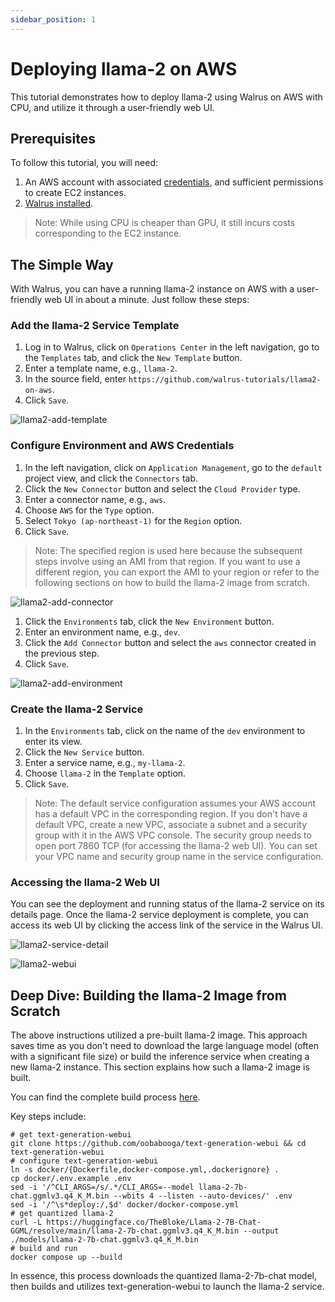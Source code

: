 ```yaml
---
sidebar_position: 1
---
```


# Deploying llama-2 on AWS

This tutorial demonstrates how to deploy llama-2 using Walrus on AWS with CPU, and utilize it through a user-friendly web UI.

## Prerequisites

To follow this tutorial, you will need:

1. An AWS account with associated [credentials](https://docs.aws.amazon.com/general/latest/gr/aws-sec-cred-types.html), and sufficient permissions to create EC2 instances.
2. [Walrus installed](/deploy/standalone).

> Note:
> While using CPU is cheaper than GPU, it still incurs costs corresponding to the EC2 instance.

## The Simple Way

With Walrus, you can have a running llama-2 instance on AWS with a user-friendly web UI in about a minute. Just follow these steps:

### Add the llama-2 Service Template
1. Log in to Walrus, click on `Operations Center` in the left navigation, go to the `Templates` tab, and click the `New Template` button.
2. Enter a template name, e.g., `llama-2`.
3. In the source field, enter `https://github.com/walrus-tutorials/llama2-on-aws`.
4. Click `Save`.

![llama2-add-template](/img/v0.3.0/tutorials/llama2-on-aws/llama2-add-template.png)

### Configure Environment and AWS Credentials
1. In the left navigation, click on `Application Management`, go to the `default` project view, and click the `Connectors` tab.
2. Click the `New Connector` button and select the `Cloud Provider` type.
3. Enter a connector name, e.g., `aws`.
4. Choose `AWS` for the `Type` option.
5. Select `Tokyo (ap-northeast-1)` for the `Region` option.
6. Click `Save`.

> Note:
> The specified region is used here because the subsequent steps involve using an AMI from that region. If you want to use a different region, you can export the AMI to your region or refer to the following sections on how to build the llama-2 image from scratch.

![llama2-add-connector](/img/v0.3.0/tutorials/llama2-on-aws/llama2-add-connector.png)

1. Click the `Environments` tab, click the `New Environment` button.
2. Enter an environment name, e.g., `dev`.
3. Click the `Add Connector` button and select the `aws` connector created in the previous step.
4. Click `Save`.

![llama2-add-environment](/img/v0.3.0/tutorials/llama2-on-aws/llama2-add-env.png)

### Create the llama-2 Service
1. In the `Environments` tab, click on the name of the `dev` environment to enter its view.
2. Click the `New Service` button.
3. Enter a service name, e.g., `my-llama-2`.
4. Choose `llama-2` in the `Template` option.
5. Click `Save`.

> Note:
> The default service configuration assumes your AWS account has a default VPC in the corresponding region. If you don't have a default VPC, create a new VPC, associate a subnet and a security group with it in the AWS VPC console.
> The security group needs to open port 7860 TCP (for accessing the llama-2 web UI). You can set your VPC name and security group name in the service configuration.

### Accessing the llama-2 Web UI

You can see the deployment and running status of the llama-2 service on its details page. Once the llama-2 service deployment is complete, you can access its web UI by clicking the access link of the service in the Walrus UI.

![llama2-service-detail](/img/v0.3.0/tutorials/llama2-on-aws/llama2-service-detail.png)

![llama2-webui](/img/v0.3.0/tutorials/llama2-on-aws/llama2-web-ui.png)

## Deep Dive: Building the llama-2 Image from Scratch

The above instructions utilized a pre-built llama-2 image. This approach saves time as you don't need to download the large language model (often with a significant file size) or build the inference service when creating a new llama-2 instance.
This section explains how such a llama-2 image is built.

You can find the complete build process [here](https://github.com/walrus-tutorials/llama2-on-aws/blob/build/main.tf).

Key steps include:

```shell
# get text-generation-webui
git clone https://github.com/oobabooga/text-generation-webui && cd text-generation-webui
# configure text-generation-webui
ln -s docker/{Dockerfile,docker-compose.yml,.dockerignore} .
cp docker/.env.example .env
sed -i '/^CLI_ARGS=/s/.*/CLI_ARGS=--model llama-2-7b-chat.ggmlv3.q4_K_M.bin --wbits 4 --listen --auto-devices/' .env
sed -i '/^\s*deploy:/,$d' docker/docker-compose.yml
# get quantized llama-2
curl -L https://huggingface.co/TheBloke/Llama-2-7B-Chat-GGML/resolve/main/llama-2-7b-chat.ggmlv3.q4_K_M.bin --output ./models/llama-2-7b-chat.ggmlv3.q4_K_M.bin
# build and run
docker compose up --build
```

In essence, this process downloads the quantized llama-2-7b-chat model, then builds and utilizes text-generation-webui to launch the llama-2 service.